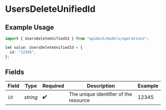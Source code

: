 # UsersDeleteUnifiedId

## Example Usage

```typescript
import { UsersDeleteUnifiedId } from "apideck/models/operations";

let value: UsersDeleteUnifiedId = {
  id: "12345",
};
```

## Fields

| Field                                 | Type                                  | Required                              | Description                           | Example                               |
| ------------------------------------- | ------------------------------------- | ------------------------------------- | ------------------------------------- | ------------------------------------- |
| `id`                                  | *string*                              | :heavy_check_mark:                    | The unique identifier of the resource | 12345                                 |